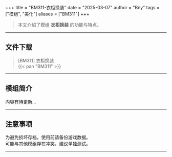 +++
title = "BM311-衣柜换装"
date = "2025-03-07"
author = "Bny"
tags = ["模组", "美化"]
aliases = ["BM311"]
+++

> 本文介绍了模组 **衣柜换装** 的功能与特点。

---

## 文件下载

> [BM311] 衣柜换装  
{{< pan "BM311" >}}  

---

## 模组简介

>  
内容有待更新...  

---

## 注意事项

>  
为避免损坏存档，使用前请备份游戏数据。  
可能与其他模组存在冲突，建议单独测试。  

---

